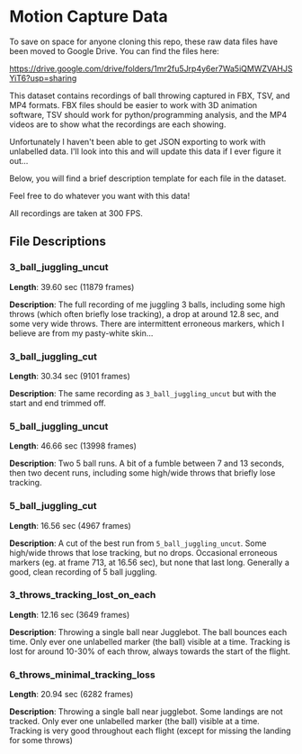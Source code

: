 # Motion Capture Data

To save on space for anyone cloning this repo, these raw data files have been moved to Google Drive. You can find the files here:

https://drive.google.com/drive/folders/1mr2fu5Jrp4y6er7Wa5iQMWZVAHJSYiT6?usp=sharing

This dataset contains recordings of ball throwing captured in FBX, TSV, and MP4 formats. FBX files should be easier to work with 3D animation software, TSV should work for python/programming analysis, and the MP4 videos are to show what the recordings are each showing.

Unfortunately I haven't been able to get JSON exporting to work with unlabelled data. I'll look into this and will update this data if I ever figure it out...

Below, you will find a brief description template for each file in the dataset.

Feel free to do whatever you want with this data!

All recordings are taken at 300 FPS.

## File Descriptions

### 3_ball_juggling_uncut
**Length**: 39.60 sec (11879 frames)

**Description**: The full recording of me juggling 3 balls, including some high throws (which often briefly lose tracking), a drop at around 12.8 sec, and some very wide throws. There are intermittent erroneous markers, which I believe are from my pasty-white skin...

### 3_ball_juggling_cut
**Length**: 30.34 sec (9101 frames)

**Description**: The same recording as `3_ball_juggling_uncut` but with the start and end trimmed off.

### 5_ball_juggling_uncut
**Length**: 46.66 sec (13998 frames)

**Description**: Two 5 ball runs. A bit of a fumble between 7 and 13 seconds, then two decent runs, including some high/wide throws that briefly lose tracking.

### 5_ball_juggling_cut
**Length**: 16.56 sec (4967 frames)

**Description**: A cut of the best run from `5_ball_juggling_uncut`. Some high/wide throws that lose tracking, but no drops. Occasional erroneous markers (eg. at frame 713, at 16.56 sec), but none that last long. Generally a good, clean recording of 5 ball juggling.

### 3_throws_tracking_lost_on_each
**Length**: 12.16 sec (3649 frames)

**Description**: Throwing a single ball near Jugglebot. The ball bounces each time. Only ever one unlabelled marker (the ball) visible at a time. Tracking is lost for around 10-30% of each throw, always towards the start of the flight.

### 6_throws_minimal_tracking_loss
**Length**: 20.94 sec (6282 frames)

**Description**: Throwing a single ball near jugglebot. Some landings are not tracked. Only ever one unlabelled marker (the ball) visible at a time. Tracking is very good throughout each flight (except for missing the landing for some throws)
